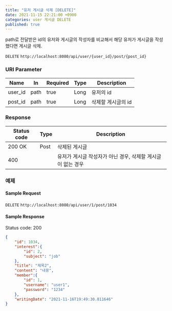 ```yaml
---
title: "유저 게시글 삭제 [DELETE]"
date: 2021-11-15 22:21:00 +0900
categories: user 게시글 DELETE
published: true
---
```


path로 전달받은 id의 유저와 게시글의 작성자를 비교해서 해당 유저가 게시글을 작성했다면 게시글 삭제.

`DELETE` `http://localhost:8080/api/user/{user_id}/post/{post_id}`

### URI Parameter

| Name    | In   | Required | Type | Description        |
| ------- | ---- | -------- | ---- | ------------------ |
| user_id | path | true     | Long | 유저의 id          |
| post_id | path | true     | Long | 삭제할 게시글의 id |

### Response

| Status code | Type | Description                                                 |
| ----------- | ---- | ----------------------------------------------------------- |
| 200 OK      | Post | 삭제된 게시글                                               |
| 400         |      | 유저가 게시글 작성자가 아닌 경우, 삭제할 게시글이 없는 경우 |



### 예제

#### Sample Request

`DELETE` `http://localhost:8080/api/user/1/post/1034`

#### Sample Response

Status code: 200

```json
{
    "id": 1034,
    "interest":{
        "id": 2,
        "subject": "job"
    },
    "title": "제목2",
    "content": "내용",
    "member":{
        "id": 1,
        "username": "user1",
        "password": "1234"
    },
    "writingDate": "2021-11-16T19:49:30.811646"
}
```

